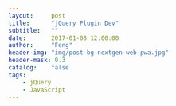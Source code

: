 ```yaml
---
layout:     post
title:      "jQuery Plugin Dev"
subtitle:   ""
date:       2017-01-08 12:00:00
author:     "Feng"
header-img: "img/post-bg-nextgen-web-pwa.jpg"
header-mask: 0.3
catalog:    false
tags:
    - jQuery
    - JavaScript
---
```




<script async src="//jsfiddle.net/q143ova4/embed/js,html,css,result/dark/"></script>

